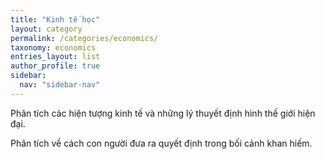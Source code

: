 ```yaml
---
title: "Kinh tế học"
layout: category
permalink: /categories/economics/
taxonomy: economics
entries_layout: list
author_profile: true
sidebar:
  nav: "sidebar-nav"
---
```


Phân tích các hiện tượng kinh tế và những lý thuyết định hình thế giới hiện đại.

Phân tích về cách con người đưa ra quyết định trong bối cảnh khan hiếm.
